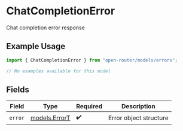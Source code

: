 # ChatCompletionError

Chat completion error response

## Example Usage

```typescript
import { ChatCompletionError } from "open-router/models/errors";

// No examples available for this model
```

## Fields

| Field                                   | Type                                    | Required                                | Description                             |
| --------------------------------------- | --------------------------------------- | --------------------------------------- | --------------------------------------- |
| `error`                                 | [models.ErrorT](../../models/errort.md) | :heavy_check_mark:                      | Error object structure                  |